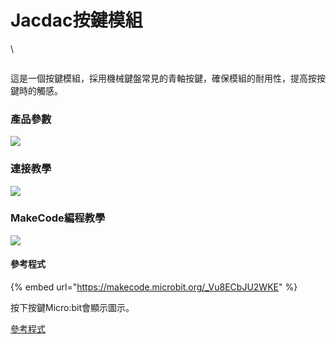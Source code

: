 # Jacdac按鍵模組

\


<figure><img src="https://kittenbothk.readthedocs.io/en/latest/_images/button11.png" alt=""><figcaption></figcaption></figure>

這是一個按鍵模組，採用機械鍵盤常見的青軸按鍵，確保模組的耐用性，提高按按鍵時的觸感。

### 產品參數

![](https://kittenbothk.readthedocs.io/en/latest/\_images/button2.png)

### 連接教學

![](https://kittenbothk.readthedocs.io/en/latest/\_images/button31.png)

### MakeCode編程教學

![](https://kittenbothk.readthedocs.io/en/latest/\_images/mcbanner16.png)

#### 參考程式

{% embed url="https://makecode.microbit.org/_Vu8ECbJU2WKE" %}

按下按鍵Micro:bit會顯示圖示。

[參考程式](https://makecode.microbit.org/\_Vu8ECbJU2WKE)
